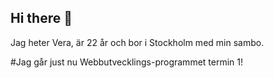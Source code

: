 ## Hi there 👋

Jag heter Vera, är 22 år och bor i Stockholm med min sambo.

#Jag går just nu Webbutvecklings-programmet termin 1!
<!--
**veppaan/veppaan** is a ✨ _special_ ✨ repository because its `README.md` (this file) appears on your GitHub profile.

Here are some ideas to get you started:

- 🔭 I’m currently working on ...
- 🌱 I’m currently learning ...
- 👯 I’m looking to collaborate on ...
- 🤔 I’m looking for help with ...
- 💬 Ask me about ...
- 📫 How to reach me: ...
- 😄 Pronouns: ...
- ⚡ Fun fact: ...
-->
